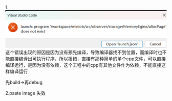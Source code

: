 1.![alt text](image-1.png)
这个错误出现的原因是因为没有预先编译，导致编译器找不到位置，而编译时也不能直接编译出可执行程序，所以报错，直接有那种简单的单个cpp文件，可以直接编译运行，是因为没有依赖，这个工程中的cpp有其他文件作为依赖，不能直接这样编译运行

先build->再debug

2.paste image 失效


